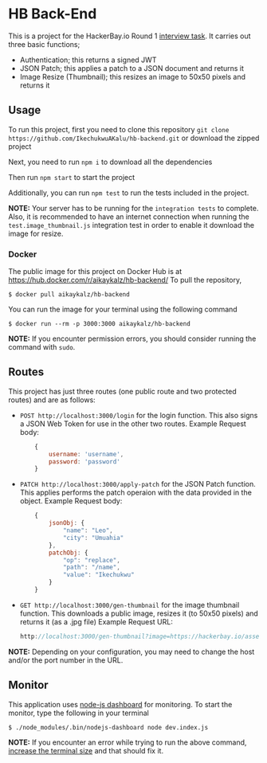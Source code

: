 # HB Back-End

This is a project for the HackerBay.io Round 1 [interview task](https://github.com/hackerbay/interview-backend-task). It carries out three basic functions;
- Authentication; this returns a signed JWT
- JSON Patch; this applies a patch to a JSON document and returns it
- Image Resize (Thumbnail); this resizes an image to 50x50 pixels and returns it

## Usage
To run this project, first you need to clone this repository `git clone https://github.com/IkechukwuAKalu/hb-backend.git` or download the zipped project

Next, you need to run `npm i` to download all the dependencies

Then run `npm start` to start the project

Additionally, you can run `npm test` to run the tests included in the project.

**NOTE:** Your server has to be running for the `integration tests` to complete. Also, it is recommended to have an internet connection when running the `test.image_thumbnail.js` integration test in order to enable it download the image for resize.

### Docker
The public image for this project on Docker Hub is at https://hub.docker.com/r/aikaykalz/hb-backend/
To pull the repository,

`$ docker pull aikaykalz/hb-backend`

You can run the image for your terminal using the following command

`$ docker run --rm -p 3000:3000 aikaykalz/hb-backend`

**NOTE:** If you encounter permission errors, you should consider running the command with `sudo`.

## Routes
This project has just three routes (one public route and two protected routes) and are as follows:
- `POST http://localhost:3000/login` for the login function. This also signs a JSON Web Token for use in the other two routes.
    Example Request body:
    ```javascript
        {
            username: 'username',
            password: 'password'
        }
    ```
- `PATCH http://localhost:3000/apply-patch` for the JSON Patch function. This applies performs the patch operaion with the data provided in the object.
    Example Request body:
    ```javascript
        { 
            jsonObj: {
                "name": "Leo",
                "city": "Umuahia"
            }, 
            patchObj: {
                "op": "replace",
                "path": "/name",
                "value": "Ikechukwu"
            }
        }
    ```
- `GET http://localhost:3000/gen-thumbnail` for the image thumbnail function. This downloads a public image, resizes it (to 50x50 pixels) and returns it (as a .jpg file)
    Example Request URL:
    ```javascript
    http://localhost:3000/gen-thumbnail?image=https://hackerbay.io/assets/CloudBoostLogo.png
    ```

**NOTE:** Depending on your configuration, you may need to change the host and/or the port number in the URL.

## Monitor
This application uses [node-js dashboard](https://github.com/FormidableLabs/nodejs-dashboard) for monitoring. To start the monitor, type the following in your terminal

`$ ./node_modules/.bin/nodejs-dashboard node dev.index.js`

**NOTE:** If you encounter an error while trying to run the above command, [increase the terminal size](https://github.com/aksakalli/gtop/issues/53#issuecomment-335451927) and that should fix it.